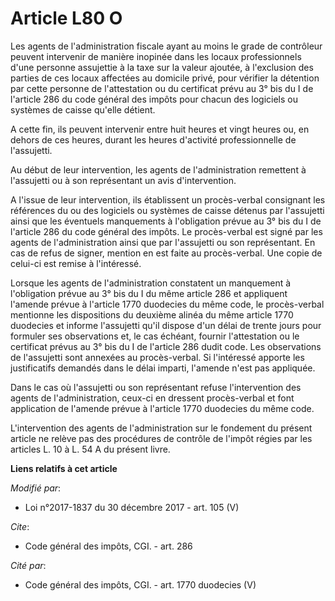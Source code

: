 # Article L80 O

Les agents de l'administration fiscale ayant au moins le grade de contrôleur peuvent intervenir de manière inopinée dans les
locaux professionnels d'une personne assujettie à la taxe sur la valeur ajoutée, à l'exclusion des parties de ces locaux
affectées au domicile privé, pour vérifier la détention par cette personne de l'attestation ou du certificat prévu au 3° bis
du I de l'article 286 du code général des impôts pour chacun des logiciels ou systèmes de caisse qu'elle détient.

A cette fin, ils peuvent intervenir entre huit heures et vingt heures ou, en dehors de ces heures, durant les heures
d'activité professionnelle de l'assujetti.

Au début de leur intervention, les agents de l'administration remettent à l'assujetti ou à son représentant un avis
d'intervention.

A l'issue de leur intervention, ils établissent un procès-verbal consignant les références du ou des logiciels ou systèmes de
caisse détenus par l'assujetti ainsi que les éventuels manquements à l'obligation prévue au 3° bis du I de l'article 286 du
code général des impôts. Le procès-verbal est signé par les agents de l'administration ainsi que par l'assujetti ou son
représentant. En cas de refus de signer, mention en est faite au procès-verbal. Une copie de celui-ci est remise à
l'intéressé.

Lorsque les agents de l'administration constatent un manquement à l'obligation prévue au 3° bis du I du même article 286 et
appliquent l'amende prévue à l'article 1770 duodecies du même code, le procès-verbal mentionne les dispositions du deuxième
alinéa du même article 1770 duodecies et informe l'assujetti qu'il dispose d'un délai de trente jours pour formuler ses
observations et, le cas échéant, fournir l'attestation ou le certificat prévus au 3° bis du I de l'article 286 dudit code.
Les observations de l'assujetti sont annexées au procès-verbal. Si l'intéressé apporte les justificatifs demandés dans le
délai imparti, l'amende n'est pas appliquée.

Dans le cas où l'assujetti ou son représentant refuse l'intervention des agents de l'administration, ceux-ci en dressent
procès-verbal et font application de l'amende prévue à l'article 1770 duodecies du même code.

L'intervention des agents de l'administration sur le fondement du présent article ne relève pas des procédures de contrôle de
l'impôt régies par les articles L. 10 à L. 54 A du présent livre.

**Liens relatifs à cet article**

_Modifié par_:

  - Loi n°2017-1837 du 30 décembre 2017 - art. 105 (V)

_Cite_:

  - Code général des impôts, CGI. - art. 286

_Cité par_:

  - Code général des impôts, CGI. - art. 1770 duodecies (V)
